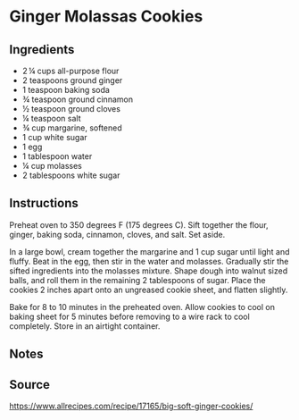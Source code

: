 # Ginger Molassas Cookies

## Ingredients
+ 2 ¼ cups all-purpose flour
+ 2 teaspoons ground ginger
+ 1 teaspoon baking soda
+ ¾ teaspoon ground cinnamon
+ ½ teaspoon ground cloves
+ ¼ teaspoon salt
+ ¾ cup margarine, softened
+ 1 cup white sugar
+ 1 egg
+ 1 tablespoon water
+ ¼ cup molasses
+ 2 tablespoons white sugar 

## Instructions
Preheat oven to 350 degrees F (175 degrees C). Sift together the flour, ginger, baking soda, cinnamon, cloves, and salt. Set aside.

In a large bowl, cream together the margarine and 1 cup sugar until light and fluffy. Beat in the egg, then stir in the water and molasses. Gradually stir the sifted ingredients into the molasses mixture. Shape dough into walnut sized balls, and roll them in the remaining 2 tablespoons of sugar. Place the cookies 2 inches apart onto an ungreased cookie sheet, and flatten slightly.

Bake for 8 to 10 minutes in the preheated oven. Allow cookies to cool on baking sheet for 5 minutes before removing to a wire rack to cool completely. Store in an airtight container.

## Notes

## Source
https://www.allrecipes.com/recipe/17165/big-soft-ginger-cookies/
